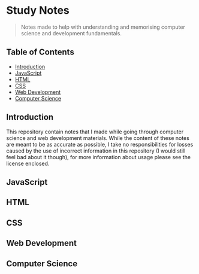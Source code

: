 # Study Notes

> Notes made to help with understanding and memorising computer science and
development fundamentals.

## Table of Contents

* [Introduction](#introduction)
* [JavaScript](#javascript)
* [HTML](#html)
* [CSS](#css)
* [Web Development](#web-development)
* [Computer Science](#computer-science)

## Introduction

This repository contain notes that I made while going through computer science
and web development materials. While the content of these notes are meant
to be as accurate as possible, I take no responsibilities for losses caused by
the use of incorrect information in this repository (I would still feel bad
about it though), for more information about usage please see the license
enclosed.

## JavaScript

## HTML

## CSS

## Web Development

## Computer Science
